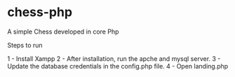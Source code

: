 # chess-php
A simple Chess developed in core Php

Steps to run

1 - Install Xampp
2 - After installation, run the apche and mysql server.
3 - Update the database credentials in the config.php file.
4 - Open landing.php

